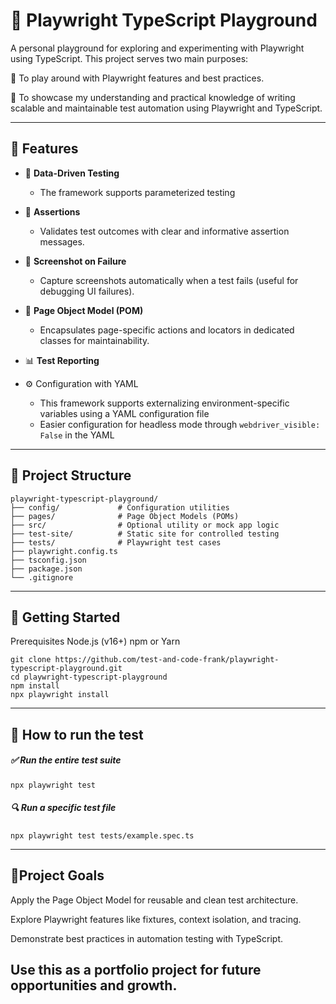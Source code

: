 # 🧪 Playwright TypeScript Playground

A personal playground for exploring and experimenting with Playwright using TypeScript. This project serves two main purposes:

🚀 To play around with Playwright features and best practices.

🧠 To showcase my understanding and practical knowledge of writing scalable and maintainable test automation using Playwright and TypeScript.


---

## 🚀 Features

- 🧪 **Data-Driven Testing**
  - The framework supports parameterized testing


- 📌 **Assertions**
  - Validates test outcomes with clear and informative assertion messages.


- 📸 **Screenshot on Failure**
  - Capture screenshots automatically when a test fails (useful for debugging UI failures).


- 📄 **Page Object Model (POM)**
  - Encapsulates page-specific actions and locators in dedicated classes for maintainability.
  

- 📊 **Test Reporting**

- ⚙️ Configuration with YAML
  - This framework supports externalizing environment-specific variables using a YAML configuration file
  - Easier configuration for headless mode through `webdriver_visible: False` in the YAML

---

## 📁 Project Structure
```
playwright-typescript-playground/
├── config/             # Configuration utilities
├── pages/              # Page Object Models (POMs)
├── src/                # Optional utility or mock app logic
├── test-site/          # Static site for controlled testing
├── tests/              # Playwright test cases
├── playwright.config.ts
├── tsconfig.json
├── package.json
└── .gitignore
```

---

## 🚀 Getting Started
Prerequisites
Node.js (v16+)
npm or Yarn
```
git clone https://github.com/test-and-code-frank/playwright-typescript-playground.git
cd playwright-typescript-playground
npm install
npx playwright install
```

---

## 🧪 How to run the test

##### ✅ Run the entire test suite
```
npx playwright test
```

##### 🔍 Run a specific test file
```
npx playwright test tests/example.spec.ts
```

---

## 🎯Project Goals
Apply the Page Object Model for reusable and clean test architecture.

Explore Playwright features like fixtures, context isolation, and tracing.

Demonstrate best practices in automation testing with TypeScript.

Use this as a portfolio project for future opportunities and growth.
---